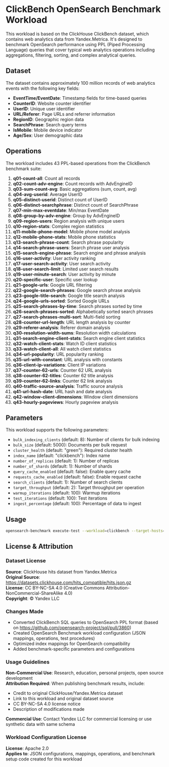 # ClickBench OpenSearch Benchmark Workload

This workload is based on the ClickHouse ClickBench dataset, which contains web analytics data from Yandex.Metrica. It's designed to benchmark OpenSearch performance using PPL (Piped Processing Language) queries that cover typical web analytics operations including aggregations, filtering, sorting, and complex analytical queries.

## Dataset

The dataset contains approximately 100 million records of web analytics events with the following key fields:
- **EventTime/EventDate**: Timestamp fields for time-based queries
- **CounterID**: Website counter identifier
- **UserID**: Unique user identifier  
- **URL/Referer**: Page URLs and referrer information
- **RegionID**: Geographic region data
- **SearchPhrase**: Search query terms
- **IsMobile**: Mobile device indicator
- **Age/Sex**: User demographic data

## Operations

The workload includes 43 PPL-based operations from the ClickBench benchmark suite:

1. **q01-count-all**: Count all records
2. **q02-count-adv-engine**: Count records with AdvEngineID
3. **q03-sum-count-avg**: Basic aggregations (sum, count, avg)
4. **q04-avg-userid**: Average UserID
5. **q05-distinct-userid**: Distinct count of UserID
6. **q06-distinct-searchphrase**: Distinct count of SearchPhrase
7. **q07-min-max-eventdate**: Min/max EventDate
8. **q08-group-by-adv-engine**: Group by AdvEngineID
9. **q09-region-users**: Region analysis with unique users
10. **q10-region-stats**: Complex region statistics
11. **q11-mobile-phone-model**: Mobile phone model analysis
12. **q12-mobile-phone-stats**: Mobile phone statistics
13. **q13-search-phrase-count**: Search phrase popularity
14. **q14-search-phrase-users**: Search phrase user analysis
15. **q15-search-engine-phrase**: Search engine and phrase analysis
16. **q16-user-activity**: User activity ranking
17. **q17-user-search-activity**: User search activity
18. **q18-user-search-limit**: Limited user search results
19. **q19-user-minute-search**: User activity by minute
20. **q20-specific-user**: Specific user lookup
21. **q21-google-urls**: Google URL filtering
22. **q22-google-search-phrases**: Google search phrase analysis
23. **q23-google-title-search**: Google title search analysis
24. **q24-google-urls-sorted**: Sorted Google URLs
25. **q25-search-phrases-by-time**: Search phrases sorted by time
26. **q26-search-phrases-sorted**: Alphabetically sorted search phrases
27. **q27-search-phrases-multi-sort**: Multi-field sorting
28. **q28-counter-url-length**: URL length analysis by counter
29. **q29-referer-analysis**: Referer domain analysis
30. **q30-resolution-width-sums**: Resolution width calculations
31. **q31-search-engine-client-stats**: Search engine client statistics
32. **q32-watch-client-stats**: Watch ID client statistics
33. **q33-watch-client-all**: All watch client statistics
34. **q34-url-popularity**: URL popularity ranking
35. **q35-url-with-constant**: URL analysis with constants
36. **q36-client-ip-variations**: Client IP variations
37. **q37-counter-62-urls**: Counter 62 URL analysis
38. **q38-counter-62-titles**: Counter 62 title analysis
39. **q39-counter-62-links**: Counter 62 link analysis
40. **q40-traffic-source-analysis**: Traffic source analysis
41. **q41-url-hash-date**: URL hash and date analysis
42. **q42-window-client-dimensions**: Window client dimensions
43. **q43-hourly-pageviews**: Hourly pageview analysis

## Parameters

This workload supports the following parameters:

* `bulk_indexing_clients` (default: 8): Number of clients for bulk indexing
* `bulk_size` (default: 5000): Documents per bulk request
* `cluster_health` (default: "green"): Required cluster health
* `index_name` (default: "clickbench"): Index name
* `number_of_replicas` (default: 1): Number of replicas
* `number_of_shards` (default: 1): Number of shards
* `query_cache_enabled` (default: false): Enable query cache
* `requests_cache_enabled` (default: false): Enable request cache
* `search_clients` (default: 1): Number of search clients
* `target_throughput` (default: 2): Target throughput per operation
* `warmup_iterations` (default: 100): Warmup iterations
* `test_iterations` (default: 100): Test iterations
* `ingest_percentage` (default: 100): Percentage of data to ingest

## Usage

```bash
opensearch-benchmark execute-test --workload=clickbench --target-hosts=localhost:9200
```

## License & Attribution

### Dataset License
**Source**: ClickHouse hits dataset from Yandex.Metrica  
**Original Source**: https://datasets.clickhouse.com/hits_compatible/hits.json.gz  
**License**: CC BY-NC-SA 4.0 (Creative Commons Attribution-NonCommercial-ShareAlike 4.0)  
**Copyright**: © Yandex LLC

### Changes Made
- Converted ClickBench SQL queries to OpenSearch PPL format (based on https://github.com/opensearch-project/sql/pull/3860)
- Created OpenSearch Benchmark workload configuration (JSON mappings, operations, test procedures)
- Optimized index mappings for OpenSearch compatibility
- Added benchmark-specific parameters and configurations

### Usage Guidelines
**Non-Commercial Use**: Research, education, personal projects, open source development  
**Attribution Required**: When publishing benchmark results, include:
- Credit to original ClickHouse/Yandex.Metrica dataset
- Link to this workload and original dataset source
- CC BY-NC-SA 4.0 license notice
- Description of modifications made

**Commercial Use**: Contact Yandex LLC for commercial licensing or use synthetic data with same schema

### Workload Configuration License
**License**: Apache 2.0  
**Applies to**: JSON configurations, mappings, operations, and benchmark setup code created for this workload